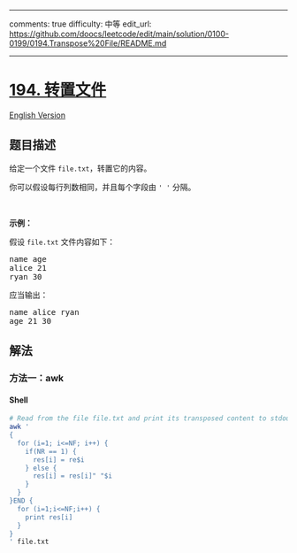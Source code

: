 <!-- problem:start -->

---

comments: true
difficulty: 中等
edit_url: https://github.com/doocs/leetcode/edit/main/solution/0100-0199/0194.Transpose%20File/README.md

---

# [194. 转置文件](https://leetcode.cn/problems/transpose-file)

[English Version](/solution/0100-0199/0194.Transpose%20File/README_EN.md)

## 题目描述

<!-- description:start -->

<p>给定一个文件 <code>file.txt</code>，转置它的内容。</p>

<p>你可以假设每行列数相同，并且每个字段由 <code>' '</code> 分隔。</p>

<p> </p>

<p><strong>示例：</strong></p>

<p>假设 <code>file.txt</code> 文件内容如下：</p>

<pre>
name age
alice 21
ryan 30
</pre>

<p>应当输出：</p>

<pre>
name alice ryan
age 21 30
</pre>

<!-- description:end -->

## 解法

<!-- solution:start -->

### 方法一：awk

<!-- tabs:start -->

#### Shell

```bash
# Read from the file file.txt and print its transposed content to stdout.
awk '
{
  for (i=1; i<=NF; i++) {
    if(NR == 1) {
      res[i] = re$i
    } else {
      res[i] = res[i]" "$i
    }
  }
}END {
  for (i=1;i<=NF;i++) {
    print res[i]
  }
}
' file.txt
```

<!-- tabs:end -->

<!-- solution:end -->

<!-- problem:end -->
